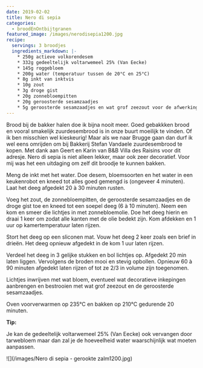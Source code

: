 ```yaml
---
date: 2019-02-02
title: Nero di sepia
categories:
  - broodEnOntbijtgranen
featured_image: /images/nerodisepia1200.jpg
recipe:
  servings: 3 broodjes
  ingredients_markdown: |-
    * 250g actieve volkorendesem    * 332g gedeeltelijk voltarwemeel 25% (Van Eecke)
    * 145g roggebloem
    * 200g water (temperatuur tussen de 20°C en 25°C)
    * 8g inkt van inktvis
    * 10g zout
    * 3g droge gist
    * 20g zonnebloempitten
    * 20g geroosterde sesamzaadjes
    * 5g geroosterde sesamzaadjes en wat grof zeezout voor de afwerking
---
```

Brood bij de bakker halen doe ik bijna nooit meer. Goed gebakkken brood en vooral smakelijk zuurdesembrood is in onze buurt moeilijk te vinden. Of ik ben misschien wel kieskeurig!
Maar als we naar Brugge gaan dan durf ik wel eens omrijden om bij Bakkerij Stefan Vandaele zuurdesembrood te kopen. Met dank aan Geert en Karin van B&B Villa des Raisins voor dit adresje.
Nero di sepia is niet alleen lekker, maar ook zeer decoratief.
Voor mij was het een uitdaging om zelf dit broodje te kunnen bakken. 


<!--more-->

Meng de inkt met het water.
Doe desem, bloemsoorten en het water in een keukenrobot en kneed tot alles goed gemengd is (ongeveer 4 minuten).Laat het deeg  afgedekt 20 à 30 minuten rusten.Voeg het zout, de zonnebloempitten, de geroosterde sesamzaadjes en de droge gist toe en kneed tot een soepel deeg (6 à 10 minuten).Neem een kom en smeer die lichtjes in met zonnebloemolie. Doe het deeg hierin en draai 1 keer om zodat alle kanten met de olie bedekt zijn.Kom afdekken en 1 uur op kamertemperatuur laten rijzen.Stort het deeg op een sliconen mat. Vouw het deeg 2 keer zoals een brief in drieën. Het deeg opnieuw afgedekt in de kom 1 uur laten rijzen.Verdeel het deeg in 3 gelijke stukken en bol lichtjes op. Afgedekt 20 min laten liggen.Vervolgens de broden mooi en stevig opbollen.
Opnieuw 60 à 90 minuten afgedekt laten rijzen of tot ze 2/3 in volume zijn toegenomen.

Lichtjes inwrijven met wat bloem, eventueel wat decoratieve inkepingen aanbrengen en bestrooien met wat grof zeezout en de geroosterde sesamzaadjes.


Oven voorverwarmen op 235°C en bakken op 210°C gedurende 20 minuten.

<b>Tip: </b>

Je kan de gedeeltelijk voltarwemeel 25% (Van Eecke) ook vervangen door tarwebloem maar dan zal je de hoeveelheid water waarschijnlijk wat moeten aanpassen.

![](/images/Nero di sepia - gerookte zalm1200.jpg)



